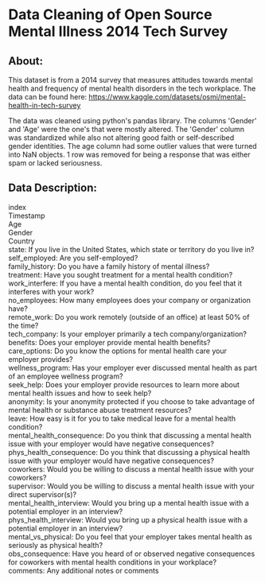 # Data Cleaning of Open Source Mental Illness 2014 Tech Survey

## About:
This dataset is from a 2014 survey that measures attitudes towards mental health and frequency of mental health disorders in the tech workplace. The data can be found here:
https://www.kaggle.com/datasets/osmi/mental-health-in-tech-survey

The data was cleaned using python's pandas library. The columns 'Gender' and 'Age' were the one's that were mostly altered. The 'Gender' column was standardized while also not altering good faith or self-described gender identities. The age column had some outlier values that were turned into NaN objects. 1 row was removed for being a response that was either spam or lacked seriousness.

## Data Description:
index<br />
Timestamp<br />
Age<br />
Gender<br />
Country<br />
state: If you live in the United States, which state or territory do you live in?<br />
self_employed: Are you self-employed?<br />
family_history: Do you have a family history of mental illness?<br />
treatment: Have you sought treatment for a mental health condition?<br />
work_interfere: If you have a mental health condition, do you feel that it interferes with your work?<br />
no_employees: How many employees does your company or organization have?<br />
remote_work: Do you work remotely (outside of an office) at least 50% of the time?<br />
tech_company: Is your employer primarily a tech company/organization?<br />
benefits: Does your employer provide mental health benefits?<br />
care_options: Do you know the options for mental health care your employer provides?<br />
wellness_program: Has your employer ever discussed mental health as part of an employee wellness program?<br />
seek_help: Does your employer provide resources to learn more about mental health issues and how to seek help?<br />
anonymity: Is your anonymity protected if you choose to take advantage of mental health or substance abuse treatment resources?<br />
leave: How easy is it for you to take medical leave for a mental health condition?<br />
mental_health_consequence: Do you think that discussing a mental health issue with your employer would have negative consequences?<br />
phys_health_consequence: Do you think that discussing a physical health issue with your employer would have negative consequences?<br />
coworkers: Would you be willing to discuss a mental health issue with your coworkers?<br />
supervisor: Would you be willing to discuss a mental health issue with your direct supervisor(s)?<br />
mental_health_interview: Would you bring up a mental health issue with a potential employer in an interview?<br />
phys_health_interview: Would you bring up a physical health issue with a potential employer in an interview?<br />
mental_vs_physical: Do you feel that your employer takes mental health as seriously as physical health?<br />
obs_consequence: Have you heard of or observed negative consequences for coworkers with mental health conditions in your workplace?<br />
comments: Any additional notes or comments
